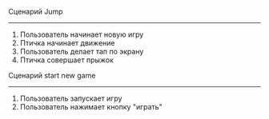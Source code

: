 Cценарий Jump
***
1. Пользователь начинает новую игру
2. Птичка начинает движение
3. Пользователь делает тап по экрану
4. Птичка совершает прыжок


Сценарий start new game
***
1. Пользователь запускает игру
2. Пользователь нажимает кнопку "играть"
